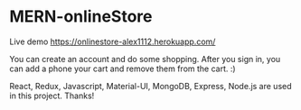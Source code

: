# MERN-onlineStore
Live demo https://onlinestore-alex1112.herokuapp.com/

You can create an account and do some shopping. 
After you sign in, you can add a phone your cart and remove them from the cart.
:)

React, Redux, Javascript, Material-UI, MongoDB, Express, Node.js are used in this project. Thanks!
